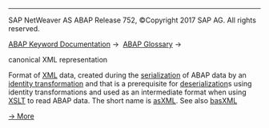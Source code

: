   

* * *

SAP NetWeaver AS ABAP Release 752, ©Copyright 2017 SAP AG. All rights reserved.

[ABAP Keyword Documentation](javascript:call_link\('abenabap.htm'\)) →  [ABAP Glossary](javascript:call_link\('abenabap_glossary.htm'\)) → 

canonical XML representation

Format of [XML](javascript:call_link\('abenxml_glosry.htm'\) "Glossary Entry") data, created during the [serialization](javascript:call_link\('abenserialization_glosry.htm'\) "Glossary Entry") of ABAP data by an [identity transformation](javascript:call_link\('abenid_trafo_glosry.htm'\) "Glossary Entry") and that is a prerequisite for [deserialization](javascript:call_link\('abendeserialization_glosry.htm'\) "Glossary Entry")s using identity transformations and used as an intermediate format when using [XSLT](javascript:call_link\('abenxslt_glosry.htm'\) "Glossary Entry") to read ABAP data. The short name is [asXML](javascript:call_link\('abenasxml_glosry.htm'\) "Glossary Entry"). See also [basXML](javascript:call_link\('abenbasxml_glosry.htm'\) "Glossary Entry")

[→ More](javascript:call_link\('abenabap_xslt_asxml.htm'\))